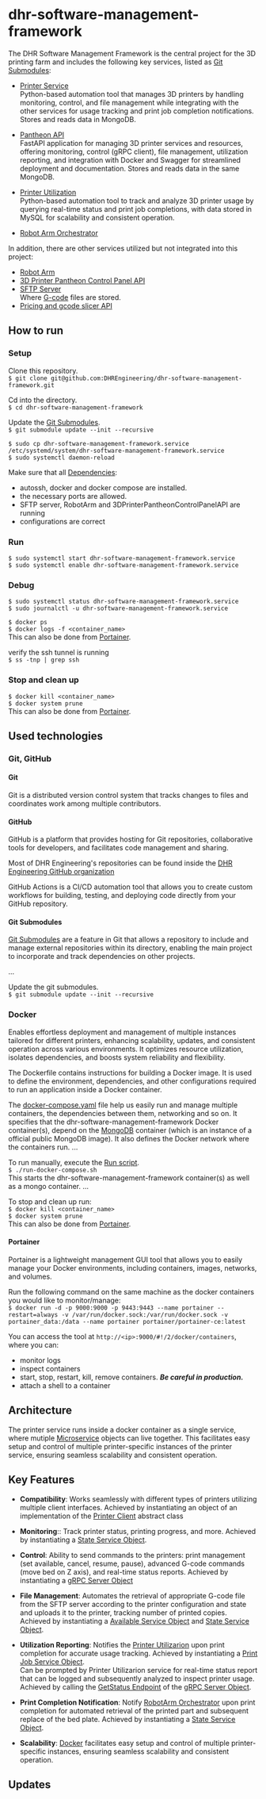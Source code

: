 # dhr-software-management-framework

The DHR Software Management Framework is the central project for the 3D printing farm and includes the following key services, listed as [Git Submodules](#git-submodules):

* [Printer Service](https://github.com/DHREngineering/printer-service)  
Python-based automation tool that manages 3D printers by handling monitoring, control, and file management while integrating with the other services for usage tracking and print job completion notifications. Stores and reads data in MongoDB.

* [Pantheon API](https://github.com/DHREngineering/pantheon-api)  
FastAPI application for managing 3D printer services and resources, offering monitoring, control (gRPC client), file management, utilization reporting, and integration with Docker and Swagger for streamlined deployment and documentation. Stores and reads data in the same MongoDB.

* [Printer Utilization](https://github.com/DHREngineering/printer-utilization)  
Python-based automation tool to track and analyze 3D printer usage by querying real-time status and print job completions, with data stored in MySQL for scalability and consistent operation.

* [Robot Arm Orchestrator](https://github.com/DHREngineering/robot-arm-orchestrator)

In addition, there are other services utilized but not integrated into this project:

* [Robot Arm](https://github.com/DHREngineering/RobotArm)
* [3D Printer Pantheon Control Panel API](https://github.com/DHREngineering/3DPrinterPantheonControlPanelAPI)
* [SFTP Server](#sftp)  
Where [G-code](#gcode) files are stored.
* [Pricing and gcode slicer API](https://github.com/DHREngineering/slicer)

## How to run

### Setup

Clone this repository.  
`$ git clone git@github.com:DHREngineering/dhr-software-management-framework.git`

Cd into the directory.  
`$ cd dhr-software-management-framework`

Update the [Git Submodules](#git-submodules).  
`$ git submodule update --init --recursive`

`$ sudo cp dhr-software-management-framework.service /etc/systemd/system/dhr-software-management-framework.service`  
`$ sudo systemctl daemon-reload`

Make sure that all [Dependencies](#dependencies):

* autossh, docker and docker compose are installed.
* the necessary ports are allowed.
* SFTP server, RobotArm and 3DPrinterPantheonControlPanelAPI are running
* configurations are correct

### Run

`$ sudo systemctl start dhr-software-management-framework.service`  
`$ sudo systemctl enable dhr-software-management-framework.service`

### Debug

`$ sudo systemctl status dhr-software-management-framework.service`  
`$ sudo journalctl -u dhr-software-management-framework.service`

`$ docker ps`  
`$ docker logs -f <container_name>`  
This can also be done from [Portainer](#portainer).

verify the ssh tunnel is running  
`$ ss -tnp | grep ssh`

### Stop and clean up

`$ docker kill <container_name>`  
`$ docker system prune`  
This can also be done from [Portainer](#portainer).

## Used technologies

### Git, GitHub

#### Git

Git is a distributed version control system that tracks changes to files and coordinates work among multiple contributors.

#### GitHub

GitHub is a platform that provides hosting for Git repositories, collaborative tools for developers, and facilitates code management and sharing.

Most of DHR Engineering's repositories can be found inside the [DHR Engineering GitHub organization](https://github.com/DHREngineering)

GitHub Actions is a CI/CD automation tool that allows you to create custom workflows for building, testing, and deploying code directly from your GitHub repository.

#### Git Submodules

[Git Submodules](.gitmodules) are a feature in Git that allows a repository to include and manage external repositories within its directory, enabling the main project to incorporate and track dependencies on other projects.

...

Update the git submodules.  
`$ git submodule update --init --recursive`

### Docker

Enables effortless deployment and management of multiple instances tailored for different printers, enhancing scalability, updates, and consistent operation across various environments. It optimizes resource utilization, isolates dependencies, and boosts system reliability and flexibility.

The Dockerfile contains instructions for building a Docker image. It is used to define the environment, dependencies, and other configurations required to run an application inside a Docker container.

The [docker-compose.yaml](docker-compose.yaml) file help us easily run and manage multiple containers, the dependencies between them, networking and so on.
It specifies that the dhr-software-management-framework Docker container(s), depend on the [MongoDB](#mongodb) container (which is an instance of a official public MongoDB image). It also defines the Docker network where the containers run.
...

To run manually, execute the [Run script](run-docker-compose.sh).  
`$ ./run-docker-compose.sh`  
This starts the dhr-software-management-framework container(s) as well as a mongo container.
...

To stop and clean up run:  
`$ docker kill <container_name>`  
`$ docker system prune`  
This can also be done from [Portainer](#portainer).

#### Portainer

Portainer is a lightweight management GUI tool that allows you to easily manage your Docker environments, including containers, images, networks, and volumes.

Run the following command on the same machine as the docker containers you would like to monitor/manage:  
`$ docker run -d -p 9000:9000 -p 9443:9443 --name portainer --restart=always -v /var/run/docker.sock:/var/run/docker.sock -v portainer_data:/data --name portainer portainer/portainer-ce:latest`

You can access the tool at `http://<ip>:9000/#!/2/docker/containers`, where you can:

* monitor logs
* inspect containers
* start, stop, restart, kill, remove containers. ***Be careful in production.***
* attach a shell to a container

## Architecture

The printer service runs inside a docker container as a single service, where mutiple [Microservice](#microservices) objects can live together. This facilitates easy setup and control of multiple printer-specific instances of the printer service, ensuring seamless scalability and consistent operation.

## Key Features

* **Compatibility**: Works seamlessly with different types of printers utilizing multiple client interfaces. Achieved by instantiating an object of an implementation of the [Printer Client](#printer-client) abstract class

* **Monitoring**:: Track printer status, printing progress, and more. Achieved by instantiating a [State Service Object](#state-service-object).

* **Control**: Ability to send commands to the printers: print management (set available, cancel, resume, pause), advanced G-code commands (move bed on Z axis), and real-time status reports. Achieved by instantiating a [gRPC Server Object](#grpc-server-object)

* **File Management**: Automates the retrieval of appropriate G-code file from the SFTP server according to the printer configuration and state and uploads it to the printer, tracking number of printed copies.  Achieved by instantiating a [Available Service Object](#available-service-object) and [State Service Object](#state-service-object).

* **Utilization Reporting**: Notifies the [Printer Utilizarion](https://github.com/DHREngineering/printer-utilization) upon print completion for accurate usage tracking. Achieved by instantiating a [Print Job Service Object](#print-job-service-object).  
Can be prompted by Printer Utilizarion service for real-time status report that can be logged and subsequently analyzed to inspect printer usage. Achieved by calling the [GetStatus Endpoint](#getstatus-endpoint) of the [gRPC Server Object](#grpc-server-object).

* **Print Completion Notification**: Notify [RobotArm Orchestrator](https://github.com/DHREngineering/robot-arm-orchestrator) upon print completion for automated retrieval of the printed part and subsequent replace of the bed plate. Achieved by instantiating a [State Service Object](#state-service-object).

* **Scalability**: [Docker](#docker) facilitates easy setup and control of multiple printer-specific instances, ensuring seamless scalability and consistent operation.

## Updates
